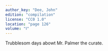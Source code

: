 ```yaml
---
author_key: "Dee, John"
edition: "compilation"
license: "CC0 1.0"
location: "page 126"
volume: "Ⅰ"
---
```

Trubblesom days abowt Mr. Palmer the curate.
